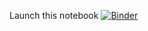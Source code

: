 Launch this notebook [![Binder](https://mybinder.org/badge_logo.svg)](https://mybinder.org/v2/gh/barrymoo/nolecture-notebook/master)
